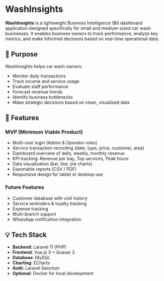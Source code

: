 # WashInsights

**WashInsights** is a lightweight Business Intelligence (BI) dashboard application designed specifically for small and medium-sized car wash businesses. It enables business owners to track performance, analyze key metrics, and make informed decisions based on real-time operational data.

## 📌 Purpose

WashInsights helps car wash owners:
- Monitor daily transactions
- Track income and service usage
- Evaluate staff performance
- Forecast revenue trends
- Identify business bottlenecks
- Make strategic decisions based on clean, visualized data

## 🚀 Features

### MVP (Minimum Viable Product)
- Multi-user login (Admin & Operator roles)
- Service transaction recording (date, type, price, customer, area)
- Dashboard overview of daily, weekly, monthly revenue
- KPI tracking: Revenue per bay, Top services, Peak hours
- Data visualization (bar, line, pie charts)
- Exportable reports (CSV / PDF)
- Responsive design for tablet or desktop use

### Future Features
- Customer database with visit history
- Service reminders & loyalty tracking
- Expense tracking
- Multi-branch support
- WhatsApp notification integration

## 💡 Tech Stack

- **Backend**: Laravel 11 (PHP)
- **Frontend**: Vue.js 3 + Quasar 2
- **Database**: MySQL
- **Charting**: ECharts
- **Auth**: Laravel Sanctum
- **Optional**: Docker for local development

